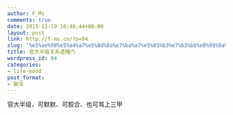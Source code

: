 ```yaml
---
author: F_Ms
comments: true
date: 2015-11-19 10:48:44+00:00
layout: post
link: http://f-ms.cn/?p=94
slug: '%e5%ae%98%e5%a4%a7%e5%8d%8a%e7%ba%a7%e5%85%b3%e7%b3%bb%e8%99%9a%e6%8e%a9%e9%97%a8'
title: 官大半级关系虚掩门
wordpress_id: 94
categories:
- life-mood
post_format:
- 聊天
---
```


官大半级，可默默、可胶合、也可骂上三甲

